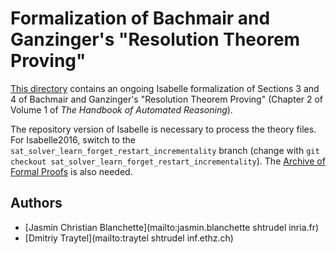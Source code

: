 # Formalization of Bachmair and Ganzinger's "Resolution Theorem Proving" #

[This directory](https://bitbucket.org/jasmin_blanchette/isafol/src/master/Bachmair_Ganzinger/)
contains an ongoing Isabelle formalization of Sections 3 and 4 of Bachmair and
Ganzinger's "Resolution Theorem Proving" (Chapter 2 of Volume 1 of _The
Handbook of Automated Reasoning_).

The repository version of Isabelle is necessary to process the theory files. For Isabelle2016, 
switch to the ``sat_solver_learn_forget_restart_incrementality`` branch (change with 
``git checkout sat_solver_learn_forget_restart_incrementality``). The [Archive of Formal Proofs](http://afp.sourceforge.net/)
is also needed.

## Authors ##

* [Jasmin Christian Blanchette](mailto:jasmin.blanchette shtrudel inria.fr)
* [Dmitriy Traytel](mailto:traytel shtrudel inf.ethz.ch)
